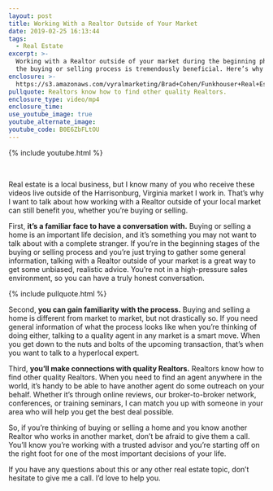 ```yaml
---
layout: post
title: Working With a Realtor Outside of Your Market
date: 2019-02-25 16:13:44
tags:
  - Real Estate
excerpt: >-
  Working with a Realtor outside of your market during the beginning phases of
  the buying or selling process is tremendously beneficial. Here’s why that is.
enclosure: >-
  https://s3.amazonaws.com/vyralmarketing/Brad+Cohen/Funkhouser+Real+Estate+Group-+How+a+Realtor+Who+Is+Outside+Your+Market+Can+Help+You.mp4
pullquote: Realtors know how to find other quality Realtors.
enclosure_type: video/mp4
enclosure_time:
use_youtube_image: true
youtube_alternate_image:
youtube_code: B0E6ZbFLtOU
---
```


{% include youtube.html %}

&nbsp;

Real estate is a local business, but I know many of you who receive these videos live outside of the Harrisonburg, Virginia market I work in. That’s why I want to talk about how working with a Realtor outside of your local market can still benefit you, whether you’re buying or selling.

First, **it’s a familiar face to have a conversation with.** Buying or selling a home is an important life decision, and it’s something you may not want to talk about with a complete stranger. If you’re in the beginning stages of the buying or selling process and you’re just trying to gather some general information, talking with a Realtor outside of your market is a great way to get some unbiased, realistic advice. You’re not in a high-pressure sales environment, so you can have a truly honest conversation.

{% include pullquote.html %}

Second, **you can gain familiarity with the process.** Buying and selling a home is different from market to market, but not drastically so. If you need general information of what the process looks like when you’re thinking of doing either, talking to a quality agent in any market is a smart move. When you get down to the nuts and bolts of the upcoming transaction, that’s when you want to talk to a hyperlocal expert.

Third, **you’ll make connections with quality Realtors.** Realtors know how to find other quality Realtors. When you need to find an agent anywhere in the world, it’s handy to be able to have another agent do some outreach on your behalf. Whether it’s through online reviews, our broker-to-broker network, conferences, or training seminars, I can match you up with someone in your area who will help you get the best deal possible.

So, if you’re thinking of buying or selling a home and you know another Realtor who works in another market, don’t be afraid to give them a call. You’ll know you’re working with a trusted advisor and you’re starting off on the right foot for one of the most important decisions of your life.

If you have any questions about this or any other real estate topic, don’t hesitate to give me a call. I’d love to help you.

&nbsp;